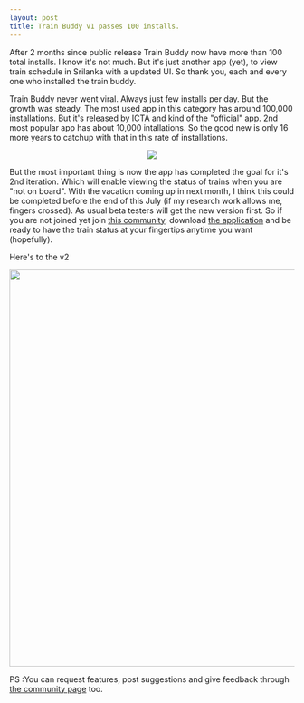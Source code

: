 ```yaml
---
layout: post
title: Train Buddy v1 passes 100 installs.
---
```


After 2 months since public release Train Buddy now have more than 100 total installs. I know it's not much. But it's just another app (yet), to view train schedule in Srilanka with a updated UI. So thank you, each and every one who installed the train buddy.



Train Buddy never went viral. Always just few installs per day. But the growth was steady. The most used app in this category has around 100,000 installations. But it's released by ICTA and kind of the "official" app. 2nd most popular app has about 10,000 intallations. So the good new is only 16 more years to catchup with that in this rate of installations.

<div align="center"><img src="{{ site.baseurl }}/assets/train-buddy-100.png"></div>

But the most important thing is now the app has completed the goal for it's 2nd iteration. Which will enable viewing the status of trains when you are "not on board". With the vacation coming up in next month, I think this could be completed before the end of this July (if my research work allows me, fingers crossed). As usual beta testers will get the new version first. So if you are not joined yet join [this community](https://plus.google.com/communities/111728508620143036732), download [the application](https://play.google.com/store/apps/details?id=com.kasungamlath.trainbuddy) and be ready to have the train status at your fingertips anytime you want (hopefully).

Here's to the v2

<div align="center" ><img src="{{ site.baseurl }}/assets/cheers.gif" style="width: 700px;"></div>

PS :You can request features, post suggestions and give feedback through [the community page](https://plus.google.com/communities/111728508620143036732) too.
